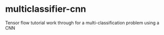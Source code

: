 # multiclassifier-cnn
Tensor flow tutorial work through for a multi-classification problem using a CNN
